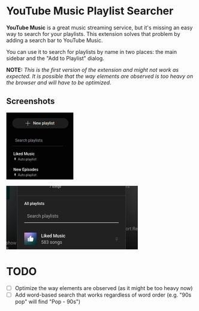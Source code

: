 # YouTube Music Playlist Searcher

**YouTube Music** is a great music streaming service, but it's missing an easy way to search for your playlists. This extension solves that problem by adding a search bar to YouTube Music.

You can use it to search for playlists by name in two places: the main sidebar and the "Add to Playlist" dialog.

**NOTE:** _This is the first version of the extension and might not work as expected. It is possible that the way elements are observed is too heavy on the browser and will have to be optimized._

## Screenshots

![screenshot_1.png](screenshot_1.png)

![screenshot_2.png](screenshot_2.png)

# TODO

- [ ] Optimize the way elements are observed (as it might be too heavy now)
- [ ] Add word-based search that works regardless of word order (e.g. "90s pop" will find "Pop - 90s")